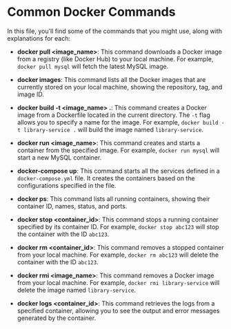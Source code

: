# Common Docker Commands

In this file, you'll find some of the commands that you might use, along with explanations for each:

- **docker pull <image_name>**: 
  This command downloads a Docker image from a registry (like Docker Hub) to your local machine. For example, `docker pull mysql` will fetch the latest MySQL image.

- **docker images**: 
  This command lists all the Docker images that are currently stored on your local machine, showing the repository, tag, and image ID.

- **docker build -t <image_name> .**: 
  This command creates a Docker image from a Dockerfile located in the current directory. The `-t` flag allows you to specify a name for the image. For example, `docker build -t library-service .` will build the image named `library-service`.

- **docker run <image_name>**: 
  This command creates and starts a container from the specified image. For example, `docker run mysql` will start a new MySQL container.

- **docker-compose up**: 
  This command starts all the services defined in a `docker-compose.yml` file. It creates the containers based on the configurations specified in the file.

- **docker ps**: 
  This command lists all running containers, showing their container ID, names, status, and ports.

- **docker stop <container_id>**: 
  This command stops a running container specified by its container ID. For example, `docker stop abc123` will stop the container with the ID `abc123`.

- **docker rm <container_id>**: 
  This command removes a stopped container from your local machine. For example, `docker rm abc123` will delete the container with the ID `abc123`.

- **docker rmi <image_name>**: 
  This command removes a Docker image from your local machine. For example, `docker rmi library-service` will delete the image named `library-service`.

- **docker logs <container_id>**: 
  This command retrieves the logs from a specified container, allowing you to see the output and error messages generated by the container.

